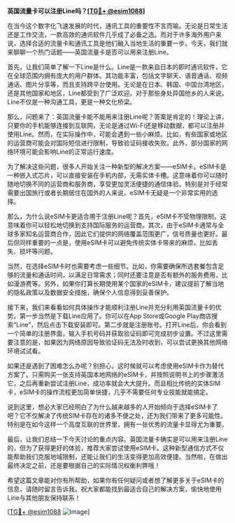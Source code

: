 **英国流量卡可以注册Line吗？[[TG💪+ @esim1088](https://t.me/s/esim1088)]**

在当今这个数字化飞速发展的时代，通讯工具的重要性不言而喻。无论是日常生活还是工作交流，一款高效的通讯软件几乎成了必备之选。而对于许多海外用户来说，选择合适的流量卡和通讯工具是他们融入当地生活的重要一步。今天，我们就来聊聊一个热门话题——英国流量卡是否可以用来注册Line。

首先，让我们简单了解一下Line是什么。Line是一款来自日本的即时通讯软件，它在全球范围内拥有庞大的用户群体。其功能丰富，包括文字聊天、语音通话、视频通话、图片分享等，而且支持跨平台使用。无论是在日本、韩国、中国台湾地区，还是其他国家和地区，Line都受到了广泛欢迎。对于那些身处异国他乡的人来说，Line不仅是一种沟通工具，更是一种文化桥梁。

那么，问题来了：英国流量卡能不能用来注册Line呢？答案是肯定的！理论上讲，只要你的手机能够连接到互联网，无论是通过Wi-Fi还是移动数据，都可以注册并使用Line。然而，在实际操作中，可能会遇到一些小麻烦。比如，有些国家或地区的运营商可能会对国际短信进行限制，导致验证码接收失败。此外，部分国家的网络环境可能会影响Line的正常运行速度。

为了解决这些问题，很多人开始关注一种新型的解决方案——eSIM卡。eSIM卡是一种嵌入式芯片，可以直接安装在手机内部，无需实体卡槽。这意味着你可以随时随地切换不同的运营商和服务商，享受更加灵活便捷的通信体验。特别是对于经常需要出国旅行或者长期居住在国外的人来说，eSIM卡无疑是一个非常实用的选择。

那么，为什么说eSIM卡更适合用于注册Line呢？首先，eSIM卡不受物理限制，这意味着你可以轻松地切换到支持国际服务的运营商。其次，由于eSIM卡通常与全球多家知名运营商合作，因此它们提供的网络覆盖范围更广，信号质量也更好。最后但同样重要的一点是，使用eSIM卡可以避免传统实体卡带来的麻烦，比如丢失、损坏等问题。

当然，在选择eSIM卡时也需要考虑一些细节。比如，你需要确保所选套餐包含足够的流量和通话时间，以满足日常需求；同时还要注意是否有额外的服务费用，比如漫游费等。另外，如果你打算长期使用某个国家的eSIM卡，建议提前了解当地的隐私政策以及数据安全措施，确保个人信息得到妥善保护。

接下来，我们来看看如何具体操作才能顺利注册Line并充分利用英国流量卡的优势。第一步当然是下载Line应用了。你可以在App Store或Google Play商店搜索“Line”，然后点击下载安装即可。第二步就是注册账号。打开Line后，你会看到一个简单的注册界面，输入手机号码并获取验证码即可完成初步设置。不过这里需要注意的是，如果因为网络原因导致验证码无法及时收到，可以尝试更换其他网络环境试试看。

如果还是遇到了困难怎么办呢？别担心，这时候就可以考虑使用eSIM卡作为替代方案了。只需购买一张支持英国本地网络的eSIM卡，并按照说明书上的步骤激活它，之后再重新尝试注册Line，成功率就会大大提升。而且相比传统的实体SIM卡，eSIM卡的操作流程更加简单快捷，几乎不需要任何专业技能就能搞定。

说到这里，想必大家已经明白了为什么越来越多的人开始倾向于选择eSIM卡了吧？它不仅解决了传统SIM卡存在的诸多不便之处，还为我们带来了更多可能性。特别是在如今这样一个高度互联的世界里，拥有一张优秀的流量卡显得尤为重要。

最后，让我们总结一下今天讨论的重点内容。英国流量卡确实是可以用来注册Line的，但为了获得更好的体验，推荐大家尝试使用eSIM卡。这种新型通信方式不仅能帮助我们克服地域限制，还能让我们的生活变得更加高效便捷。当然啦，在做出最终决定之前，还是要根据自己的实际情况权衡利弊哦！

希望这篇文章能对你有所帮助，如果你有任何疑问或者想了解更多关于eSIM卡的信息，请随时留言告诉我。祝大家都能找到最适合自己的解决方案，愉快地使用Line与其他朋友保持联系！

[[TG💪+ @esim1088](https://t.me/s/esim1088) ![Image](https://i.postimg.cc/4NQfJmqS/Snipaste-2025-05-13-00-14-12.png)]